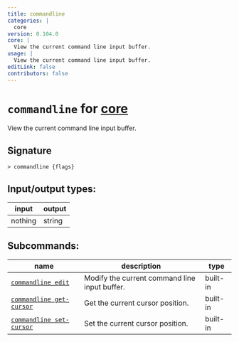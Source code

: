 ```yaml
---
title: commandline
categories: |
  core
version: 0.104.0
core: |
  View the current command line input buffer.
usage: |
  View the current command line input buffer.
editLink: false
contributors: false
---
```

<!-- This file is automatically generated. Please edit the command in https://github.com/nushell/nushell instead. -->

# `commandline` for [core](/commands/categories/core.md)

<div class='command-title'>View the current command line input buffer.</div>

## Signature

```> commandline {flags} ```


## Input/output types:

| input   | output |
| ------- | ------ |
| nothing | string |

## Subcommands:

| name                                                                 | description                                   | type     |
| -------------------------------------------------------------------- | --------------------------------------------- | -------- |
| [`commandline edit`](/commands/docs/commandline_edit.md)             | Modify the current command line input buffer. | built-in |
| [`commandline get-cursor`](/commands/docs/commandline_get-cursor.md) | Get the current cursor position.              | built-in |
| [`commandline set-cursor`](/commands/docs/commandline_set-cursor.md) | Set the current cursor position.              | built-in |